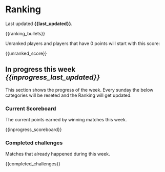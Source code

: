 # Ranking

Last updated **{{last_updated}}**.

{{ranking_bullets}}

Unranked players and players that have 0 points will start with this score:

{{unranked_score}}

## In progress this week *{{inprogress_last_updated}}*
This section shows the progress of the week. Every sunday the below categories will be reseted and the Ranking will get updated.

### Current Scoreboard
The current points earned by winning matches this week.

{{inprogress_scoreboard}}

### Completed challenges
Matches that already happened during this week.

{{completed_challenges}}
